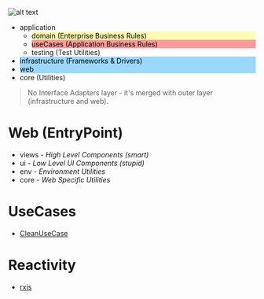 ![alt text](https://blog.cleancoder.com/uncle-bob/images/2012-08-13-the-clean-architecture/CleanArchitecture.jpg)

<ul>
    <li>
      application
      <ul>
        <li style='background-color: #FBFEB0; color: black'>domain (Enterprise Business Rules)</li>
        <li style='background-color: #FF9A99; color: black'>useCases (Application Business Rules)</li>
        <li>testing (Test Utilities)</li>
      </ul>
    </li>
    <li style='background-color: #9BD8FF; color: black'>infrastructure (Frameworks & Drivers)</li>
    <li style='background-color: #9BD8FF; color: black'>web</li>
    <li>core (Utilities)</li>
</ul>

> No Interface Adapters layer - it's merged with outer layer (infrastructure and web).

# Web (EntryPoint)

- views - *High Level Components (smart)*
- ui - *Low Level UI Components (stupid)*
- env - *Environment Utilities*
- core - *Web Specific Utilities*

# UseCases

- [CleanUseCase](https://github.com/IgorBabkin/clean-reactive-architecture)

# Reactivity

- [rxjs](https://rxjs.dev/)
